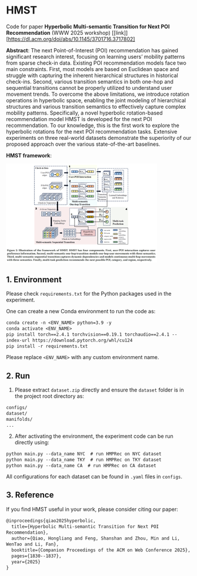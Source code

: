 # HMST

Code for paper **Hyperbolic Multi-semantic Transition for Next POI Recommendation** (WWW 2025 workshop) [[link]][https://dl.acm.org/doi/abs/10.1145/3701716.3717802]

**Abstract**: The next Point-of-Interest (POI) recommendation has gained significant research interest, focusing on learning users’ mobility patterns from sparse check-in data. Existing POI recommendation models face two main constraints. First, most models are based on Euclidean space and struggle with capturing the inherent hierarchical structures in historical check-ins. Second, various transition semantics in both one-hop and sequential transitions cannot be properly utilized to understand user movement trends. To overcome the above limitations, we introduce rotation operations in hyperbolic space, enabling the joint modeling of hierarchical structures and various transition semantics to effectively capture complex mobility patterns. Specifically, a novel hyperbolic rotation-based recommendation model HMST is developed for the next POI recommendation. To our knowledge, this is the first work to explore the hyperbolic rotations for the next POI recommendation tasks. Extensive experiments on three real-world datasets demonstrate the superiority of our proposed approach over the various state-of-the-art baselines.

**HMST framework**:

<img src="others\HMST_framework.png" alt="image-20250527135413728" style="zoom: 40%;" />

## 1. Environment

Please check `requirements.txt` for the Python packages used in the experiment.

One can create a new Conda environment to run the code as:

```
conda create -n <ENV_NAME> python=3.9 -y
conda activate <ENV_NAME>	
pip install torch==2.4.1 torchvision==0.19.1 torchaudio==2.4.1 --index-url https://download.pytorch.org/whl/cu124
pip install -r requirements.txt
```

Please replace `<ENV_NAME>` with any custom environment name.

## 2. Run

1. Please extract `dataset.zip` directly and ensure the `dataset` folder is in the project root directory as:

```
configs/
dataset/
manifolds/
...
```

2. After activating the environment, the experiment code can be run directly using:

```
python main.py --data_name NYC  # run HMPRec on NYC dataset
python main.py --data_name TKY  # run HMPRec on TKY dataset
python main.py --data_name CA  # run HMPRec on CA dataset
```

All configurations for each dataset can be found in `.yaml` files in `configs`.

## 3. Reference

If you find HMST useful in your work, please consider citing our paper:

```
@inproceedings{qiao2025hyperbolic,
  title={Hyperbolic Multi-semantic Transition for Next POI Recommendation},
  author={Qiao, Hongliang and Feng, Shanshan and Zhou, Min and Li, WenTao and Li, Fan},
  booktitle={Companion Proceedings of the ACM on Web Conference 2025},
  pages={1830--1837},
  year={2025}
}
```
